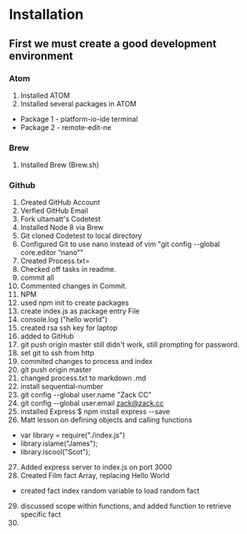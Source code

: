 # Installation
## First we must create a good development environment
### Atom
1. Installed ATOM
2. Installed several packages in ATOM
  - Package 1 -  platform-io-ide terminal
  - Package 2 - remote-edit-ne

### Brew
1. Installed Brew (Brew.sh)

### Github
1. Created GitHub Account
2. Verfied GitHub Email
3. Fork ultamatt's Codetest
4. Installed Node 8 via Brew
5. Git cloned Codetest to local directory
6. Configured Git to use nano instead of vim "git config --global core.editor “nano”"
7. Created Process.txt=
8. Checked off tasks in readme.
9. commit all
10. Commented changes in Commit.
11. NPM
12. used npm init to create packages
13. create index.js as package entry File
14. console.log ("hello world")
15. created rsa ssh key for laptop
16. added to GitHub
17. git push origin master still didn't work, still prompting for password.
18. set git to ssh from http
19. commited changes to process and index
20. git push origin master
21. changed process.txt to markdown .md
22. install sequential-number
23. git config --global user.name "Zack CC"
24. git config --global user.email zack@zack.cc
25. installed Express $ npm install express --save
26. Matt lesson on defining objects and calling functions
  - var library = require("./index.js")
  - library.islame("James");
  - library.iscool("Scot");
27. Added express server to index.js on port 3000
28. Created Film fact Array, replacing Hello World
  - created fact index random variable to load random fact
29. discussed scope within functions, and added function to retrieve specific fact
30. 
